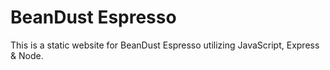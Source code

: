 # BeanDust Espresso
This is a static website for BeanDust Espresso utilizing JavaScript, Express & Node.
